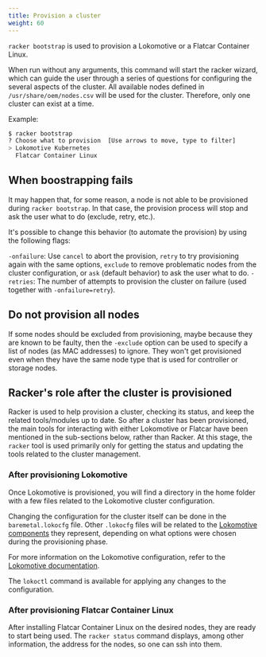 ```yaml
---
title: Provision a cluster
weight: 60
---
```


`racker bootstrap` is used to provision a Lokomotive or a Flatcar Container
Linux.

When run without any arguments, this command will start the racker wizard,
which can guide the user through a series of questions for configuring the
several aspects of the cluster.
All available nodes defined in `/usr/share/oem/nodes.csv` will be used for the cluster. Therefore, only one cluster can exist at a time.

Example:

```bash
$ racker bootstrap
? Choose what to provision  [Use arrows to move, type to filter]
> Lokomotive Kubernetes
  Flatcar Container Linux
```

## When boostrapping fails

It may happen that, for some reason, a node is not able to be provisioned during `racker bootstrap`. In that case, the provision process will stop and ask the user what to do (exclude, retry, etc.).

It's possible to change this behavior (to automate the provision) by using the following flags:

  `-onfailure`: Use `cancel` to abort the provision, `retry` to try provisioning again with the same options, `exclude` to remove problematic nodes from the cluster configuration, or `ask` (default behavior) to ask the user what to do.
  `-retries`: The number of attempts to provision the cluster on failure (used together with `-onfailure=retry`).

## Do not provision all nodes

If some nodes should be excluded from provisioning, maybe because they are known to be faulty, then the `-exclude` option can be used to specify a list of nodes (as MAC addresses) to ignore. They won't get provisioned even when they have the same node type that is used for controller or storage nodes.


## Racker's role after the cluster is provisioned

Racker is used to help provision a cluster, checking its status, and keep the related tools/modules up to date. So after a cluster has been provisioned, the main tools for interacting with either Lokomotive or Flatcar have been mentioned in the sub-sections below, rather than Racker.
At this stage, the `racker` tool is used primarily only for getting the status and updating the tools related to the cluster management.

### After provisioning Lokomotive

Once Lokomotive is provisioned, you will find a directory in the home folder
with a few files related to the Lokomotive cluster configuration.

Changing the configuration for the cluster itself can be done in the `baremetal.lokocfg` file.
Other `.lokocfg` files will be related to the [Lokomotive components](https://kinvolk.io/docs/lokomotive/latest/configuration-reference/components/)
they represent, depending
on what options were chosen during the provisioning phase.

For more information on the Lokomotive configuration, refer to the
[Lokomotive documentation](https://kinvolk.io/docs/lokomotive/latest/).

The `lokoctl` command is available for applying any changes to the configuration.

### After provisioning Flatcar Container Linux

After installing Flatcar Container Linux on the desired nodes, they are ready
to start being used.
The `racker status` command displays, among other information, the address for
the nodes, so one can ssh into them.

